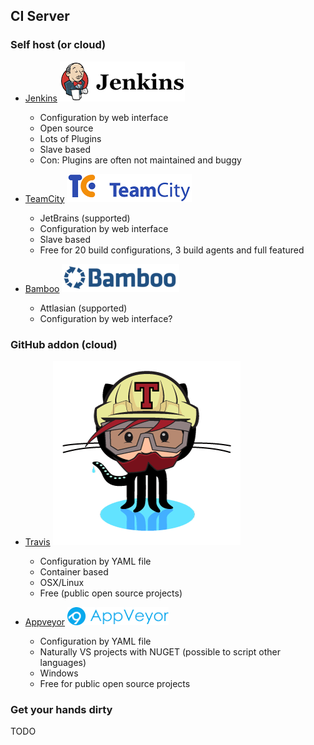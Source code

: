 
 ## CI Server
 
 
 ### Self host (or cloud)
 - [Jenkins](https://jenkins.io/)  ![jenkins](../images/jenkins.png)
   *  Configuration by web interface
   *  Open source
   *  Lots of Plugins
   *  Slave based
   *  Con: Plugins are often not maintained and buggy

 - [TeamCity](https://www.jetbrains.com/teamcity/) ![teamcity](../images/teamcity.png)
   * JetBrains (supported)
   * Configuration by web interface
   * Slave based
   * Free for 20 build configurations, 3 build agents and full featured
   
  - [Bamboo](https://de.atlassian.com/software/bamboo) ![bamboo](../images/bamboo.png)
     * Attlasian (supported)
     * Configuration by web interface?


### GitHub addon (cloud)
 - [Travis](https://travis-ci.org/) ![travis](../images/travis.png)
   * Configuration by YAML file
   * Container based
   * OSX/Linux
   * Free (public open source projects)


 - [Appveyor](https://travis-ci.org/) ![appveyor](../images/appveyor.png)
   * Configuration by YAML file
   * Naturally VS projects with NUGET (possible to script other languages)
   * Windows
   * Free for public open source projects
 



### Get your hands dirty
TODO

